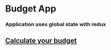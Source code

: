 # Budget App

### Application uses global state with redux

## <a href="https://p6te.github.io/Budget-app-redux/">Calculate your budget</a>
